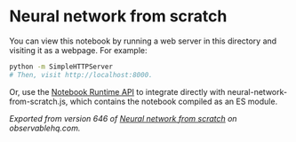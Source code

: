 # Neural network from scratch

You can view this notebook by running a web server in this directory and
visiting it as a webpage. For example:

```sh
python -m SimpleHTTPServer
# Then, visit http://localhost:8000.
```

Or, use the [Notebook Runtime API](https://github.com/observablehq/notebook-runtime) to
integrate directly with neural-network-from-scratch.js, which contains the notebook compiled as an
ES module.

*Exported from version 646 of [Neural network from scratch](https://beta.observablehq.com/@umaar/neural-network-from-scratch) on observablehq.com.*